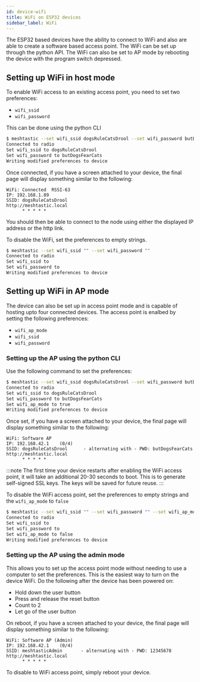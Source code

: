 ```yaml
---
id: device-wifi
title: WiFi on ESP32 devices
sidebar_label: WiFi
---
```


The ESP32 based devices have the ability to connect to WiFi and also are able to create a software based access point. The WiFi can be set up through the python API. The WiFi can also be set to AP mode by rebooting the device with the program switch depressed.

## Setting up WiFi in host mode

To enable WiFi access to an existing access point, you need to set two preferences:

* `wifi_ssid`
* `wifi_password`

This can be done using the python CLI

```bash
$ meshtastic --set wifi_ssid dogsRuleCatsDrool --set wifi_password butDogsFearCats
Connected to radio
Set wifi_ssid to dogsRuleCatsDrool
Set wifi_password to butDogsFearCats
Writing modified preferences to device
```

Once connected, if you have a screen attached to your device, the final page will display something similar to the following:

```
WiFi: Connected  RSSI-63
IP: 192.168.1.89
SSID: dogsRuleCatsDrool
http://meshtastic.local
      * * * * *
```

You should then be able to connect to the node using either the displayed IP address or the http link.

To disable the WiFi, set the preferences to empty strings.

```bash
$ meshtastic --set wifi_ssid "" --set wifi_password ""
Connected to radio
Set wifi_ssid to 
Set wifi_password to 
Writing modified preferences to device
```

## Setting up WiFi in AP mode

The device can also be set up in access point mode and is capable of hosting upto four connected devices. The access point is enalbed by setting the following preferences:

* `wifi_ap_mode`
* `wifi_ssid`
* `wifi_password`

### Setting up the AP using the python CLI

Use the following command to set the preferences:

```bash
$ meshtastic --set wifi_ssid dogsRuleCatsDrool --set wifi_password butDogsFearCats --set wifi_ap_mode true
Connected to radio
Set wifi_ssid to dogsRuleCatsDrool
Set wifi_password to butDogsFearCats
Set wifi_ap_mode to true
Writing modified preferences to device
```

Once set, if you have a screen attached to your device, the final page will display something similar to the following:

```
WiFi: Software AP
IP: 192.168.42.1    (0/4)
SSID: dogsRuleCatsDrool      - alternating with - PWD: butDogsFearCats
http://meshtastic.local
      * * * * *
```

:::note
The first time your device restarts after enabling the WiFi access point, it will take an additional 20-30 seconds to boot. This is to generate self-signed SSL keys. The keys will be saved for future reuse.
:::

To disable the WiFi access point, set the preferences to empty strings and the `wifi_ap_mode` to `false`

```bash
$ meshtastic --set wifi_ssid "" --set wifi_password "" --set wifi_ap_mode false
Connected to radio
Set wifi_ssid to 
Set wifi_password to 
Set wifi_ap_mode to false
Writing modified preferences to device
```

### Setting up the AP using the admin mode

This allows you to set up the access point mode without needing to use a computer to set the preferences. This is the easiest way to turn on the device WiFi. Do the following after the device has been powered on:

* Hold down the user button
* Press and release the reset button
* Count to 2
* Let go of the user button 

On reboot, if you have a screen attached to your device, the final page will display something similar to the following:

```
WiFi: Software AP (Admin)
IP: 192.168.42.1    (0/4)
SSID: meshtasticAdmin       - alternating with - PWD: 12345678
http://meshtastic.local
      * * * * *
```

To disable to WiFi access point, simply reboot your device.
